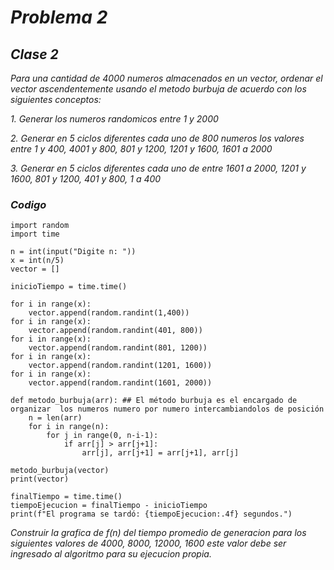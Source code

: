 # _Problema 2_
## _Clase 2_

_Para una cantidad de 4000 numeros almacenados en un vector, ordenar el vector ascendentemente usando el metodo burbuja de acuerdo con los siguientes conceptos:_

_1. Generar los numeros randomicos entre 1 y 2000_
 
_2. Generar en 5 ciclos diferentes cada uno de 800 numeros los valores entre 1 y 400, 4001 y 800, 801 y 1200, 1201 y 1600, 1601 a 2000_

_3. Generar en 5 ciclos diferentes cada uno de entre 1601 a 2000, 1201 y 1600, 801 y 1200, 401 y 800, 1 a 400_
 
### _Codigo_
    import random
    import time

    n = int(input("Digite n: "))
    x = int(n/5)
    vector = []

    inicioTiempo = time.time()

    for i in range(x):
        vector.append(random.randint(1,400))
    for i in range(x):
        vector.append(random.randint(401, 800))
    for i in range(x):
        vector.append(random.randint(801, 1200))
    for i in range(x):
        vector.append(random.randint(1201, 1600))
    for i in range(x):
        vector.append(random.randint(1601, 2000))

    def metodo_burbuja(arr): ## El método burbuja es el encargado de organizar  los numeros numero por numero intercambiandolos de posición
        n = len(arr)
        for i in range(n):
            for j in range(0, n-i-1):
                if arr[j] > arr[j+1]:
                    arr[j], arr[j+1] = arr[j+1], arr[j]

    metodo_burbuja(vector)
    print(vector)

    finalTiempo = time.time()
    tiempoEjecucion = finalTiempo - inicioTiempo
    print(f"El programa se tardó: {tiempoEjecucion:.4f} segundos.")


_Construir la grafica de f(n) del tiempo promedio de generacion para los siguientes valores de 4000, 8000, 12000, 1600 este valor debe ser ingresado al algoritmo para su ejecucion propia._


